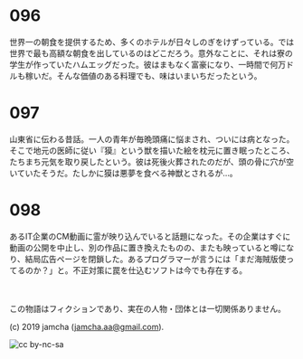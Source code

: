 

# 096

世界一の朝食を提供するため、多くのホテルが日々しのぎをけずっている。では世界で最も高額な朝食を出しているのはどこだろう。意外なことに、それは寮の学生が作っていたハムエッグだった。彼はまもなく富豪になり、一時間で何万ドルも稼いだ。そんな価値のある料理でも、味はいまいちだったという。

# 097

山東省に伝わる昔話。一人の青年が毎晩頭痛に悩まされ、ついには病となった。そこで地元の医師に従い『獏』という獣を描いた絵を枕元に置き眠ったところ、たちまち元気を取り戻したという。彼は死後火葬されたのだが、頭の骨に穴が空いていたそうだ。たしかに獏は悪夢を食べる神獣とされるが…。

# 098

あるIT企業のCM動画に霊が映り込んでいると話題になった。その企業はすぐに動画の公開を中止し、別の作品に置き換えたものの、またも映っていると噂になり、結局広告ページを閉鎖した。あるプログラマーが言うには「まだ海賊版使ってるのか？」と。不正対策に罠を仕込むソフトは今でも存在する。

<br>  
<br>  
この物語はフィクションであり、実在の人物・団体とは一切関係ありません。  

(c) 2019 jamcha (jamcha.aa@gmail.com).  

![cc by-nc-sa](https://i.creativecommons.org/l/by-nc-sa/4.0/88x31.png)  

